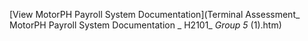[View MotorPH Payroll System Documentation](Terminal Assessment_ MotorPH Payroll System Documentation _ H2101_ _Group 5_ (1).htm)
